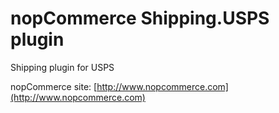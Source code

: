 ﻿nopCommerce Shipping.USPS plugin
===========
Shipping plugin for USPS


nopCommerce site: [http://www.nopcommerce.com](http://www.nopcommerce.com)

